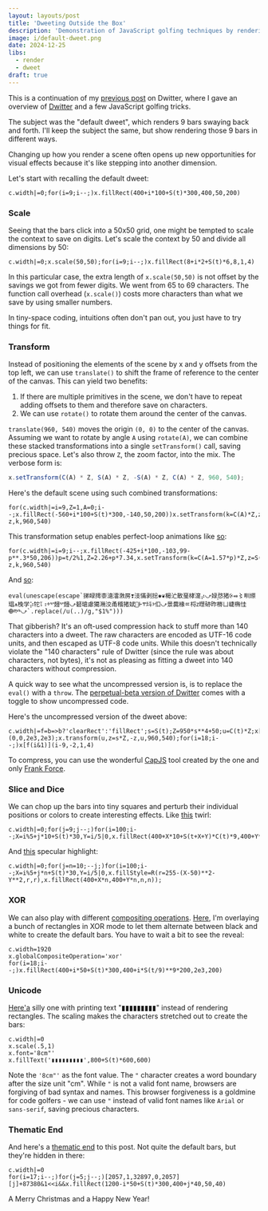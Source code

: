 ```yaml
---
layout: layouts/post
title: 'Dweeting Outside the Box'
description: 'Demonstration of JavaScript golfing techniques by rendering the "default dweet" in different ways.'
image: i/default-dweet.png
date: 2024-12-25
libs:
  - render
  - dweet
draft: true
---
```


This is a continuation of my [previous post][1] on Dwitter, where I gave an
overview of [Dwitter][2] and a few JavaScript golfing tricks.

[1]: /posts/2024-12-20-intro-to-dwitter
[2]: https://www.dwitter.net/

The subject was the "default dweet", which renders 9 bars swaying back and
forth. I'll keep the subject the same, but show rendering those 9 bars in
different ways.

Changing up how you render a scene often opens up new opportunities for visual
effects because it's like stepping into another dimension.

Let's start with recalling the default dweet:

<pre class="dweet play"><code class="language-js">c.width|=0;for(i=9;i--;)x.fillRect(400+i*100+S(t)*300,400,50,200)
</code></pre>

### Scale

Seeing that the bars click into a 50x50 grid, one might be tempted to scale the
context to save on digits. Let's scale the context by 50 and divide all
dimensions by 50:

<pre class="dweet play"><code class="language-js">c.width|=0;x.scale(50,50);for(i=9;i--;)x.fillRect(8+i*2+S(t)*6,8,1,4)
</code></pre>

In this particular case, the extra length of `x.scale(50,50)` is not offset by
the savings we got from fewer digits. We went from 65 to 69 characters. The
function call overhead (`x.scale()`) costs more characters than what we save by
using smaller numbers.

In tiny-space coding, intuitions often don't pan out, you just have to try
things for fit.

### Transform

Instead of positioning the elements of the scene by x and y offsets from the top
left, we can use `translate()` to shift the frame of reference to the center of
the canvas. This can yield two benefits:

1. If there are multiple primitives in the scene, we don't have to repeat adding
   offsets to them and therefore save on characters.
2. We can use `rotate()` to rotate them around the center of the canvas.

`translate(960, 540)` moves the origin `(0, 0)` to the center of the canvas.
Assuming we want to rotate by angle `A` using `rotate(A)`, we can combine
these stacked transformations into a single `setTransform()` call, saving
precious space. Let's also throw `Z`, the zoom factor, into the mix. The verbose
form is:

```js
x.setTransform(C(A) * Z, S(A) * Z, -S(A) * Z, C(A) * Z, 960, 540);
```

Here's the default scene using such combined transformations:

<pre class="dweet play"><code class="language-js">for(c.width|=i=9,Z=1,A=0;i--;x.fillRect(-560+i*100+S(t)*300,-140,50,200))x.setTransform(k=C(A)*Z,z=S(A)*Z,-z,k,960,540)
</code></pre>

This transformation setup enables perfect-loop animations like [so][3]:

[3]: https://www.dwitter.net/d/21975

<pre class="dweet play"><code class="language-js">for(c.width|=i=9;i--;x.fillRect(-425+i*100,-103,99-p**.3*50,206))p=t/2%1,Z=2.26+p*7.34,x.setTransform(k=C(A=1.57*p)*Z,z=S(A)*Z,-z,k,960,540)
</code></pre>

And [so][4]:

[4]: https://www.dwitter.net/d/13859

<pre class="dweet play"><code class="language-js">eval(unescape(escape`挮睩摴桼㵦㵢㴾房❣汥慲剥捴✺❦楬汒散琧㭳㵓⡴⤻娽㤵〪猪⨴⬵〻甽䌨琩⩚㭸学⡵㸰⥝⠰ⰰⰲ攳ⰲ攳⤻砮瑲慮獦潲洨甬稽猪娬⵺Ⱶⰹ㘰ⰵ㐰⤻景爨椽ㄸ㭩ⴭ㬩硛昨椦ㄩ崨椭㤬ⴲⰱⰴ⤻`.replace(/u(..)/g,"$1%")))
</code></pre>

That gibberish? It's an oft-used compression hack to stuff more than 140
characters into a dweet. The raw characters are encoded as UTF-16 code units,
and then escaped as UTF-8 code units. While this doesn't technically violate the
"140 characters" rule of Dwitter (since the rule was about characters, not bytes),
it's not as pleasing as fitting a dweet into 140 characters without compression.

A quick way to see what the uncompressed version is, is to replace the `eval()`
with a `throw`. The [perpetual-beta version of Dwitter][5] comes with a toggle
to show uncompressed code.

Here's the uncompressed version of the dweet above:

<pre class="dweet"><code class="language-js">c.width|=f=b=>b?'clearRect':'fillRect';s=S(t);Z=950*s**4+50;u=C(t)*Z;x[f(u>0)](0,0,2e3,2e3);x.transform(u,z=s*Z,-z,u,960,540);for(i=18;i--;)x[f(i&1)](i-9,-2,1,4)
</code></pre>

To compress, you can use the wonderful [CapJS][6] tool created by the one and
only [Frank Force][7].

[5]: https://beta.dwitter.net/
[6]: https://capjs.3d2k.com/
[7]: https://frankforce.com/

### Slice and Dice

We can chop up the bars into tiny squares and perturb their individual positions
or colors to create interesting effects. Like [this][8] twirl:

[8]: https://www.dwitter.net/d/2384

<pre class="dweet play"><code class="language-js">c.width|=0;for(j=9;j--;)for(i=100;i--;X=i%5+j*10+S(t)*30,Y=i/5|0,x.fillRect(400+X*10+S(t+X+Y)*C(t)*9,400+Y*10,10,10));
</code></pre>

And [this][9] specular highlight:

[9]: https://www.dwitter.net/d/7283

<pre class="dweet play"><code class="language-js">c.width|=0;for(j=n=10;--j;)for(i=100;i--;X=i%5+j*n+S(t)*30,Y=i/5|0,x.fillStyle=R(r=255-(X-50)**2-Y**2,r,r),x.fillRect(400+X*n,400+Y*n,n,n));
</code></pre>

### XOR

We can also play with different [compositing operations][10]. [Here][11], I'm
overlaying a bunch of rectangles in XOR mode to let them alternate between black
and white to create the default bars. You have to wait a bit to see the reveal:

[10]: https://developer.mozilla.org/en-US/docs/Web/API/CanvasRenderingContext2D/globalCompositeOperation
[11]: https://www.dwitter.net/d/22551

<pre class="dweet play"><code class="language-js">c.width=1920
x.globalCompositeOperation='xor'
for(i=18;i--;)x.fillRect(400+i*50+S(t)*300,400+i*S(t/9)**9*200,2e3,200)
</code></pre>

### Unicode

[Here'a][12] silly one with printing text "▮▮▮▮▮▮▮▮▮" instead of rendering
rectangles. The scaling makes the characters stretched out to create the bars:

[12]: https://www.dwitter.net/d/22874

<pre class="dweet play"><code class="language-js">c.width|=0
x.scale(.5,1)
x.font='8cm"'
x.fillText('▮▮▮▮▮▮▮▮▮',800+S(t)*600,600)
</code></pre>

Note the `'8cm"'` as the font value. The `"` character creates a word boundary
after the size unit "cm". While `"` is not a valid font name, browsers are
forgiving of bad syntax and names. This browser forgiveness is a goldmine
for code golfers - we can use `"` instead of valid font names like `Arial` or
`sans-serif`, saving precious characters.

### Thematic End

And here's a [thematic end][13] to this post. Not quite the default bars, but
they're hidden in there:

[13]: https://www.dwitter.net/d/29243

<pre class="dweet play"><code class="language-js">c.width|=0
for(i=17;i--;)for(j=5;j--;)[2057,1,32897,0,2057][j]+87380&1&lt;&lt;i&&x.fillRect(1200-i*50+S(t)*300,400+j*40,50,40)
</code></pre>

A Merry Christmas and a Happy New Year!
